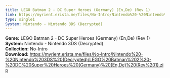 ```yaml
---
title: LEGO Batman 2 - DC Super Heroes (Germany) (En,De) (Rev 1)
link: https://myrient.erista.me/files/No-Intro/Nintendo%20-%20Nintendo%203DS%20(Decrypted)/LEGO%20Batman%202%20-%20DC%20Super%20Heroes%20(Germany)%20(En,De)%20(Rev%201).zip
type: single1
System: Nintendo - Nintendo 3DS (Decrypted)
---
```

<b>Game:</b> LEGO Batman 2 - DC Super Heroes (Germany) (En,De) (Rev 1)<br>
<b>System:</b> Nintendo - Nintendo 3DS (Decrypted)<br>
<b>Collection:</b> No-Intro<br>
<b>Download:</b> https://myrient.erista.me/files/No-Intro/Nintendo%20-%20Nintendo%203DS%20(Decrypted)/LEGO%20Batman%202%20-%20DC%20Super%20Heroes%20(Germany)%20(En,De)%20(Rev%201).zip